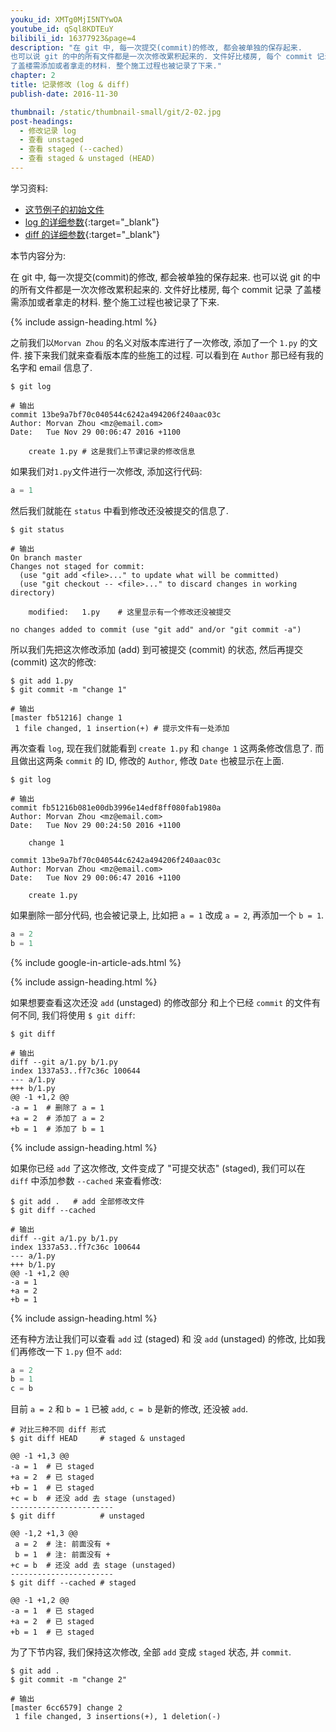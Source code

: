 ```yaml
---
youku_id: XMTg0MjI5NTYwOA
youtube_id: qSql8KDTEuY
bilibili_id: 16377923&page=4
description: "在 git 中, 每一次提交(commit)的修改, 都会被单独的保存起来.
也可以说 git 的中的所有文件都是一次次修改累积起来的. 文件好比楼房, 每个 commit 记录
了盖楼需添加或者拿走的材料. 整个施工过程也被记录了下来."
chapter: 2
title: 记录修改 (log & diff)
publish-date: 2016-11-30

thumbnail: /static/thumbnail-small/git/2-02.jpg
post-headings:
  - 修改记录 log
  - 查看 unstaged
  - 查看 staged (--cached)
  - 查看 staged & unstaged (HEAD)
---
```


学习资料:
  * [这节例子的初始文件](/static/results/git/initial-files/for_gitTUT_2-2.zip)
  * [log 的详细参数](https://git-scm.com/book/en/v2/Git-Basics-Viewing-the-Commit-History){:target="_blank"}
  * [diff 的详细参数](https://git-scm.com/book/en/v2/Git-Basics-Recording-Changes-to-the-Repository#Viewing-Your-Staged-and-Unstaged-Changes){:target="_blank"}
  
本节内容分为:



在 git 中, 每一次提交(commit)的修改, 都会被单独的保存起来. 
也可以说 git 的中的所有文件都是一次次修改累积起来的. 文件好比楼房, 每个 commit 记录
了盖楼需添加或者拿走的材料. 整个施工过程也被记录了下来.


{% include assign-heading.html %}

之前我们以`Morvan Zhou` 的名义对版本库进行了一次修改, 添加了一个 `1.py` 的文件.
接下来我们就来查看版本库的些施工的过程. 可以看到在 `Author` 那已经有我的名字和 email 信息了.

```shell
$ git log

# 输出
commit 13be9a7bf70c040544c6242a494206f240aac03c
Author: Morvan Zhou <mz@email.com>
Date:   Tue Nov 29 00:06:47 2016 +1100

    create 1.py # 这是我们上节课记录的修改信息
```

如果我们对`1.py`文件进行一次修改, 添加这行代码:

```python
a = 1
```

然后我们就能在 `status` 中看到修改还没被提交的信息了.

```shell
$ git status

# 输出
On branch master
Changes not staged for commit:
  (use "git add <file>..." to update what will be committed)
  (use "git checkout -- <file>..." to discard changes in working directory)

	modified:   1.py    # 这里显示有一个修改还没被提交

no changes added to commit (use "git add" and/or "git commit -a")
```

所以我们先把这次修改添加 (add) 到可被提交 (commit) 的状态, 
然后再提交 (commit) 这次的修改:

```shell
$ git add 1.py
$ git commit -m "change 1"

# 输出
[master fb51216] change 1
 1 file changed, 1 insertion(+) # 提示文件有一处添加
```


再次查看 `log`, 现在我们就能看到 `create 1.py` 和 `change 1` 这两条修改信息了.
而且做出这两条 `commit` 的 ID, 修改的 `Author`, 修改 `Date` 也被显示在上面.

```shell
$ git log

# 输出
commit fb51216b081e00db3996e14edf8ff080fab1980a
Author: Morvan Zhou <mz@email.com>
Date:   Tue Nov 29 00:24:50 2016 +1100

    change 1

commit 13be9a7bf70c040544c6242a494206f240aac03c
Author: Morvan Zhou <mz@email.com>
Date:   Tue Nov 29 00:06:47 2016 +1100

    create 1.py
```

如果删除一部分代码, 也会被记录上, 比如把 `a = 1` 改成 `a = 2`, 再添加一个 `b = 1`.

```python
a = 2
b = 1
```

{% include google-in-article-ads.html %}

{% include assign-heading.html %}

如果想要查看这次还没 `add` (unstaged) 的修改部分 和上个已经 `commit` 的文件有何不同, 
我们将使用 `$ git diff`:

```shell
$ git diff

# 输出
diff --git a/1.py b/1.py
index 1337a53..ff7c36c 100644
--- a/1.py
+++ b/1.py
@@ -1 +1,2 @@
-a = 1  # 删除了 a = 1
+a = 2  # 添加了 a = 2
+b = 1  # 添加了 b = 1
```

{% include assign-heading.html %}

如果你已经 `add` 了这次修改, 文件变成了 "可提交状态" (staged), 我们可以在 `diff` 中添加参数 
`--cached` 来查看修改:

```shell
$ git add .   # add 全部修改文件
$ git diff --cached

# 输出
diff --git a/1.py b/1.py
index 1337a53..ff7c36c 100644
--- a/1.py
+++ b/1.py
@@ -1 +1,2 @@
-a = 1
+a = 2
+b = 1
```

{% include assign-heading.html %}

还有种方法让我们可以查看 `add` 过 (staged) 和 没 `add` (unstaged) 的修改, 
比如我们再修改一下 `1.py` 但不 `add`:

```python
a = 2
b = 1
c = b
```

目前 `a = 2` 和 `b = 1` 已被 `add`,  `c = b` 是新的修改, 还没被 `add`.

```shell
# 对比三种不同 diff 形式
$ git diff HEAD     # staged & unstaged

@@ -1 +1,3 @@
-a = 1  # 已 staged
+a = 2  # 已 staged
+b = 1  # 已 staged
+c = b  # 还没 add 去 stage (unstaged)
-----------------------
$ git diff          # unstaged

@@ -1,2 +1,3 @@
 a = 2  # 注: 前面没有 +
 b = 1  # 注: 前面没有 +
+c = b  # 还没 add 去 stage (unstaged)
-----------------------
$ git diff --cached # staged

@@ -1 +1,2 @@
-a = 1  # 已 staged
+a = 2  # 已 staged
+b = 1  # 已 staged
```

为了下节内容, 我们保持这次修改, 全部 `add` 变成 `staged` 状态, 并 `commit`.

```shell
$ git add .
$ git commit -m "change 2"

# 输出
[master 6cc6579] change 2
 1 file changed, 3 insertions(+), 1 deletion(-)
```